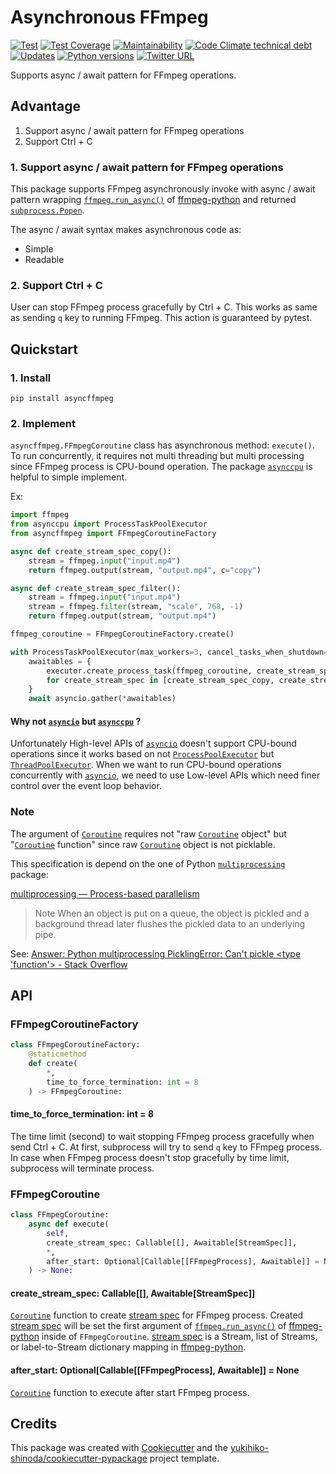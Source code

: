 # Asynchronous FFmpeg

[![Test](https://github.com/yukihiko-shinoda/asyncffmpeg/workflows/Test/badge.svg)](https://github.com/yukihiko-shinoda/asyncffmpeg/actions?query=workflow%3ATest)
[![Test Coverage](https://api.codeclimate.com/v1/badges/d0715bdfc5dd7725e0a2/test_coverage)](https://codeclimate.com/github/yukihiko-shinoda/asyncffmpeg/test_coverage)
[![Maintainability](https://api.codeclimate.com/v1/badges/d0715bdfc5dd7725e0a2/maintainability)](https://codeclimate.com/github/yukihiko-shinoda/asyncffmpeg/maintainability)
[![Code Climate technical debt](https://img.shields.io/codeclimate/tech-debt/yukihiko-shinoda/asyncffmpeg)](https://codeclimate.com/github/yukihiko-shinoda/asyncffmpeg)
[![Updates](https://pyup.io/repos/github/yukihiko-shinoda/asyncffmpeg/shield.svg)](https://pyup.io/repos/github/yukihiko-shinoda/asyncffmpeg/)
[![Python versions](https://img.shields.io/pypi/pyversions/asyncffmpeg.svg)](https://pypi.org/project/asyncffmpeg)
[![Twitter URL](https://img.shields.io/twitter/url?style=social&url=https%3A%2F%2Fgithub.com%2Fyukihiko-shinoda%2Fasyncffmpeg)](http://twitter.com/share?text=Asynchronous%20FFmpeg&url=https://pypi.org/project/asyncffmpeg/&hashtags=python)

Supports async / await pattern for FFmpeg operations.

## Advantage

1. Support async / await pattern for FFmpeg operations
2. Support Ctrl + C

### 1. Support async / await pattern for FFmpeg operations

This package supports FFmpeg asynchronously invoke with async / await pattern
wrapping [`ffmpeg.run_async()`] of [ffmpeg-python] and returned [`subprocess.Popen`].

The async / await syntax makes asynchronous code as:

- Simple
- Readable

### 2. Support Ctrl + C

User can stop FFmpeg process gracefully by Ctrl + C.
This works as same as sending `q` key to running FFmpeg.
This action is guaranteed by pytest.

## Quickstart

### 1. Install

```console
pip install asyncffmpeg
```

### 2. Implement

`asyncffmpeg.FFmpegCoroutine` class has asynchronous method: `execute()`.
To run concurrently, it requires not multi threading but multi processing
since FFmpeg process is CPU-bound operation.
The package [`asynccpu`] is helpful to simple implement.

Ex:

```python
import ffmpeg
from asynccpu import ProcessTaskPoolExecutor
from asyncffmpeg import FFmpegCoroutineFactory

async def create_stream_spec_copy():
    stream = ffmpeg.input("input.mp4")
    return ffmpeg.output(stream, "output.mp4", c="copy")

async def create_stream_spec_filter():
    stream = ffmpeg.input("input.mp4")
    stream = ffmpeg.filter(stream, "scale", 768, -1)
    return ffmpeg.output(stream, "output.mp4")

ffmpeg_coroutine = FFmpegCoroutineFactory.create()

with ProcessTaskPoolExecutor(max_workers=3, cancel_tasks_when_shutdown=True) as executor:
    awaitables = {
        executor.create_process_task(ffmpeg_coroutine, create_stream_spec)
        for create_stream_spec in [create_stream_spec_copy, create_stream_spec_filter]
    }
    await asyncio.gather(*awaitables)
```

#### Why not [`asyncio`] but [`asynccpu`] ?

Unfortunately High-level APIs of [`asyncio`] doesn't support CPU-bound operations
since it works based on not [`ProcessPoolExecutor`] but [`ThreadPoolExecutor`].
When we want to run CPU-bound operations concurrently with [`asyncio`],
we need to use Low-level APIs which need finer control over the event loop behavior.

### Note

The argument of [`Coroutine`] requires not "raw [`Coroutine`] object" but "[`Coroutine`] function"
since raw [`Coroutine`] object is not picklable.

This specification is depend on the one of Python [`multiprocessing`] package:

[multiprocessing — Process-based parallelism]

> Note When an object is put on a queue, the object is pickled
> and a background thread later flushes the pickled data to an underlying pipe.

<!-- markdownlint-disable-next-line no-inline-html -->
See: [Answer: Python multiprocessing PicklingError: Can't pickle <type 'function'> - Stack Overflow]

## API

### FFmpegCoroutineFactory

```python
class FFmpegCoroutineFactory:
    @staticmethod
    def create(
        *,
        time_to_force_termination: int = 8
    ) -> FFmpegCoroutine:
```

#### time_to_force_termination: int = 8

The time limit (second) to wait stopping FFmpeg process gracefully
when send Ctrl + C.
At first, subprocess will try to send `q` key to FFmpeg process.
In case when FFmpeg process doesn't stop gracefully by time limit,
subprocess will terminate process.

### FFmpegCoroutine

```python
class FFmpegCoroutine:
    async def execute(
        self,
        create_stream_spec: Callable[[], Awaitable[StreamSpec]],
        *,
        after_start: Optional[Callable[[FFmpegProcess], Awaitable]] = None
    ) -> None:
```

#### create_stream_spec: Callable[[], Awaitable[StreamSpec]]

[`Coroutine`] function to create [stream spec] for FFmpeg process.
Created [stream spec] will be set the first argument of [`ffmpeg.run_async()`] of [ffmpeg-python] inside of `FFmpegCoroutine`.
[stream spec] is a Stream, list of Streams, or label-to-Stream dictionary mapping
in [ffmpeg-python].

#### after_start: Optional[Callable[[FFmpegProcess], Awaitable]] = None

[`Coroutine`] function to execute after start FFmpeg process.

## Credits

This package was created with [Cookiecutter] and the [yukihiko-shinoda/cookiecutter-pypackage] project template.

[`ffmpeg.run_async()`]: https://kkroening.github.io/ffmpeg-python/#ffmpeg.run_async
[ffmpeg-python]: https://pypi.org/project/ffmpeg-python/
[`subprocess.Popen`]: https://docs.python.org/3/library/subprocess.html#popen-objects
[`asyncio`]: https://docs.python.org/3/library/asyncio.html
[`ProcessPoolExecutor`]: https://docs.python.org/3/library/concurrent.futures.html#processpoolexecutor
[`ThreadPoolExecutor`]: https://docs.python.org/3/library/concurrent.futures.html#threadpoolexecutor
[`asynccpu`]: https://pypi.org/project/asynccpu/
[`Coroutine`]: https://docs.python.org/3/library/asyncio-task.html#coroutines
[`multiprocessing`]: https://docs.python.org/3/library/multiprocessing.html
[multiprocessing — Process-based parallelism]: https://docs.python.org/3/library/multiprocessing.html
<!-- markdownlint-disable-next-line no-inline-html -->
[Answer: Python multiprocessing PicklingError: Can't pickle <type 'function'> - Stack Overflow]: https://stackoverflow.com/a/8805244/12721873
[stream spec]: https://ffmpeg.org/ffmpeg.html#Stream-specifiers-1
[Cookiecutter]: https://github.com/audreyr/cookiecutter
[yukihiko-shinoda/cookiecutter-pypackage]: https://github.com/audreyr/cookiecutter-pypackage
